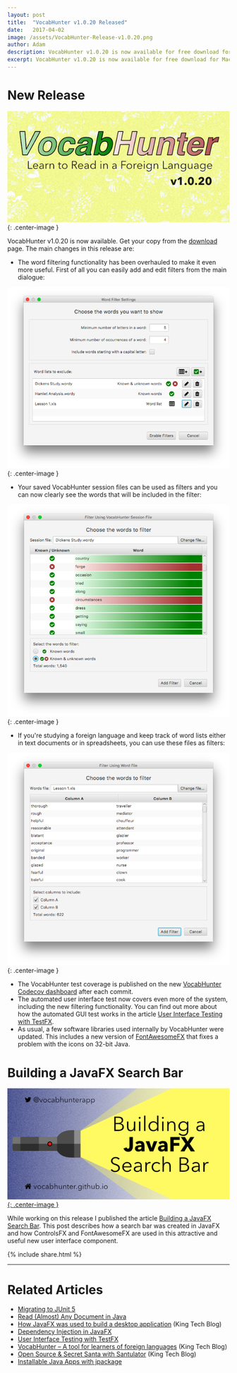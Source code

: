 ```yaml
---
layout: post
title:  "VocabHunter v1.0.20 Released"
date:   2017-04-02
image: /assets/VocabHunter-Release-v1.0.20.png
author: Adam
description: VocabHunter v1.0.20 is now available for free download for Mac, Windows and Linux
excerpt: VocabHunter v1.0.20 is now available for free download for Mac, Windows and Linux.  This release comes with new filtering functionality to make it even easier to focus on just the vocabulary that interests you.
---
```

# New Release
![VocabHunter v1.0.20](/assets/VocabHunter-Release-v1.0.20.png){: .center-image }

VocabHunter v1.0.20 is now available.  Get your copy from the [download](/download) page.  The main changes in this release are:

* The word filtering functionality has been overhauled to make it even more useful.  First of all you can easily add and edit filters from the main dialogue:

![VocabHunter Filter Dialogue](/assets/VocabHunter-v1.0.20-Filter-Dialogue.png){: .center-image }

* Your saved VocabHunter session files can be used as filters and you can now clearly see the words that will be included in the filter:

![VocabHunter Sesson Filter](/assets/VocabHunter-v1.0.20-Session-Filter.png){: .center-image }

* If you're studying a foreign language and keep track of word lists either in text documents or in spreadsheets, you can use these files as filters:

![VocabHunter Word List Filter](/assets/VocabHunter-v1.0.20-Word-List-Filter.png){: .center-image }

* The VocabHunter test coverage is published on the new [VocabHunter Codecov dashboard] after each commit.
* The automated user interface test now covers even more of the system, including the new filtering functionality.  You can find out more about how the automated GUI test works in the article [User Interface Testing with TestFX].
* As usual, a few software libraries used internally by VocabHunter were updated.  This includes a new version of [FontAwesomeFX] that fixes a problem with the icons on 32-bit Java.

# Building a JavaFX Search Bar
[![Building a JavaFX Search Bar](/assets/VocabHunter-Search-Bar-Title.png){: .center-image }][Building a JavaFX Search Bar]

While working on this release I published the article [Building a JavaFX Search Bar].  This post describes how a search bar was created in JavaFX and how ControlsFX and FontAwesomeFX are used in this attractive and useful new user interface component.

{% include share.html %}
___

# Related Articles
* [Migrating to JUnit 5]
* [Read (Almost) Any Document in Java]
* [How JavaFX was used to build a desktop application][KingTechBlog2] (King Tech Blog)
* [Dependency Injection in JavaFX]
* [User Interface Testing with TestFX]
* [VocabHunter – A tool for learners of foreign languages][KingTechBlog1] (King Tech Blog)
* [Open Source & Secret Santa with Santulator] (King Tech Blog)
* [Installable Java Apps with jpackage]

[Dependency Injection in JavaFX]:/2016/11/13/JavaFX-Dependency-Injection.html
[User Interface Testing with TestFX]:/2016/07/27/TestFX.html
[Building a JavaFX Search Bar]:/2017/01/15/Search-Bar.html
[Read (Almost) Any Document in Java]:/2017/04/30/Read-Any-Document-Format.html
[Migrating to JUnit 5]:/2017/10/17/migrating-to-junit-5.html
[Installable Java Apps with jpackage]:/2021/07/10/installable-java-apps-with-jpackage.html

[KingTechBlog1]:https://medium.com/techking/vocabhunter-a-tool-for-learners-of-foreign-languages-55c467a6250c
[KingTechBlog2]:https://medium.com/techking/how-javafx-was-used-to-build-a-desktop-application-7d4c680d8dc
[Open Source & Secret Santa with Santulator]:https://medium.com/techking/open-source-secret-santa-with-santulator-9101972359fc

[VocabHunter Codecov dashboard]:https://codecov.io/gh/VocabHunter/VocabHunter

[FontAwesomeFX]:https://bitbucket.org/Jerady/fontawesomefx
